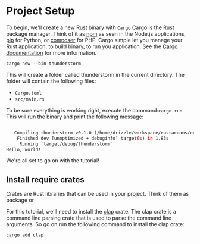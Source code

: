 # Project Setup

To begin, we'll create a new Rust binary with `Cargo`
Cargo is the Rust package manager. Think of it as [npm](https://www.npmjs.com/) as seen in the Node.js applications, [pip](https://pypi.org/project/pip/) for Python, or [composer](https://getcomposer.org/) for PHP. Cargo simple let you manage your Rust application, to build binary, to run you application. See the [Cargo documentation](https://doc.rust-lang.org/cargo/index.html) for more information.

```
cargo new --bin thunderstorm
```

This will create a folder called thunderstorm in the current directory. The folder will contain the following files:

-  `Cargo.toml`
-  `src/main.rs`

To be sure everything is working right, execute the command:`cargo run` This will run the binary and print the following message:

```bash

   Compiling thunderstorm v0.1.0 (/home/drizzle/workspace/rustaceans/examples/thunderstorm)
    Finished dev [unoptimized + debuginfo] target(s) in 1.83s
     Running `target/debug/thunderstorm`
Hello, world!

```

We're all set to go on with the tutorial!

## Install require crates

Crates are Rust libraries that can be used in your project. Think of them as package or

For this tutorial, we'll need to install the [clap](https://crates.io/crates/clap) crate. The clap crate is a command line parsing crate that is used to parse the command line arguments.
So go on run the following command to install the clap crate:

```bash
cargo add clap
```
